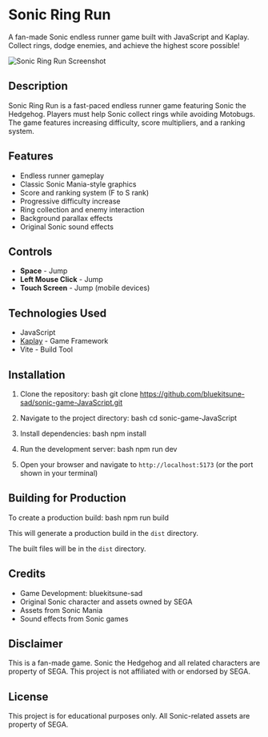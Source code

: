 # Sonic Ring Run

A fan-made Sonic endless runner game built with JavaScript and Kaplay. Collect rings, dodge enemies, and achieve the highest score possible!

![Sonic Ring Run Screenshot](screenshots/game.png)

## Description

Sonic Ring Run is a fast-paced endless runner game featuring Sonic the Hedgehog. Players must help Sonic collect rings while avoiding Motobugs. The game features increasing difficulty, score multipliers, and a ranking system.

## Features

- Endless runner gameplay
- Classic Sonic Mania-style graphics
- Score and ranking system (F to S rank)
- Progressive difficulty increase
- Ring collection and enemy interaction
- Background parallax effects
- Original Sonic sound effects

## Controls

- **Space** - Jump
- **Left Mouse Click** - Jump
- **Touch Screen** - Jump (mobile devices)

## Technologies Used

- JavaScript
- [Kaplay](https://github.com/kaplay) - Game Framework
- Vite - Build Tool

## Installation

1. Clone the repository:
   bash
   git clone https://github.com/bluekitsune-sad/sonic-game-JavaScript.git

2. Navigate to the project directory:
   bash
   cd sonic-game-JavaScript

3. Install dependencies:
   bash
   npm install

4. Run the development server:
   bash
   npm run dev

5. Open your browser and navigate to `http://localhost:5173` (or the port shown in your terminal)

## Building for Production

To create a production build:
bash
npm run build

This will generate a production build in the `dist` directory.

The built files will be in the `dist` directory.

## Credits

- Game Development: bluekitsune-sad
- Original Sonic character and assets owned by SEGA
- Assets from Sonic Mania
- Sound effects from Sonic games

## Disclaimer

This is a fan-made game. Sonic the Hedgehog and all related characters are property of SEGA. This project is not affiliated with or endorsed by SEGA.

## License

This project is for educational purposes only. All Sonic-related assets are property of SEGA.
